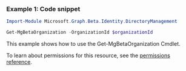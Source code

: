 ### Example 1: Code snippet

```powershellImport-Module Microsoft.Graph.Beta.Identity.DirectoryManagement

Get-MgBetaOrganization -OrganizationId $organizationId
```
This example shows how to use the Get-MgBetaOrganization Cmdlet.
To learn about permissions for this resource, see the [permissions reference](/graph/permissions-reference).


